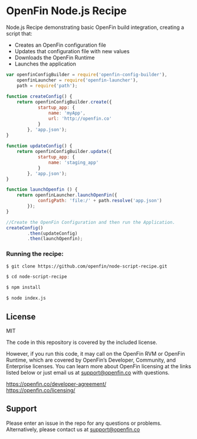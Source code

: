# OpenFin Node.js Recipe

Node.js Recipe demonstrating basic OpenFin build integration, creating a script that: 

* Creates an OpenFin configuration file
* Updates that configuration file with new values
* Downloads the OpenFin Runtime
* Launches the application

```js
var openfinConfigBuilder = require('openfin-config-builder'),
    openfinLauncher = require('openfin-launcher'),
    path = require('path');
 
function createConfig() {
    return openfinConfigBuilder.create({
            startup_app: {
                name: 'myApp',
                url: 'http://openfin.co'
            }
        }, 'app.json');
}
 
function updateConfig() {
    return openfinConfigBuilder.update({
            startup_app: {
                name: 'staging_app'
            }
        }, 'app.json');
}

function launchOpenfin () {
    return openfinLauncher.launchOpenFin({
            configPath: 'file:/' + path.resolve('app.json')
        });
}

//Create the OpenFin Configuration and then run the Application.
createConfig()
        .then(updateConfig)
        .then(launchOpenfin);
```

### Running the recipe:

```sh
$ git clone https://github.com/openfin/node-script-recipe.git

$ cd node-script-recipe

$ npm install

$ node index.js
```
## License
MIT

The code in this repository is covered by the included license.

However, if you run this code, it may call on the OpenFin RVM or OpenFin Runtime, which are covered by OpenFin’s Developer, Community, and Enterprise licenses. You can learn more about OpenFin licensing at the links listed below or just email us at support@openfin.co with questions.

https://openfin.co/developer-agreement/ <br/>
https://openfin.co/licensing/

## Support
Please enter an issue in the repo for any questions or problems. Alternatively, please contact us at support@openfin.co 
